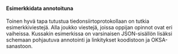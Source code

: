 #### Esimerkkidata annotoituna

Toinen hyvä tapa tutustua tiedonsiirtoprotokollaan on tutkia esimerkkiviestejä.
Alla joukko viestejä, joissa oppijan opinnot ovat eri vaiheissa. Kussakin esimerkissa on varsinaisen JSON-sisällön lisäksi schemaan pohjautuva annotointi ja linkitykset koodistoon ja OKSA-sanastoon.

